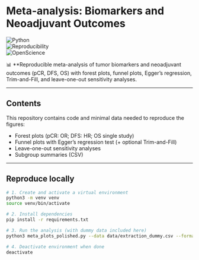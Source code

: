 # Meta-analysis: Biomarkers and Neoadjuvant Outcomes  

![Python](https://img.shields.io/badge/Python-3.13-blue)  
![Reproducibility](https://img.shields.io/badge/Reproducible-100%25-brightgreen)  
![OpenScience](https://img.shields.io/badge/Open%20Science-%F0%9F%8C%90-lightgrey)  

📊 **Reproducible meta-analysis of tumor biomarkers and neoadjuvant outcomes (pCR, DFS, OS) with forest plots, funnel plots, Egger’s regression, Trim-and-Fill, and leave-one-out sensitivity analyses. 

---

## Contents  
This repository contains code and minimal data needed to reproduce the figures:  
- Forest plots (pCR: OR; DFS: HR; OS single study)  
- Funnel plots with Egger’s regression test (+ optional Trim-and-Fill)  
- Leave-one-out sensitivity analyses  
- Subgroup summaries (CSV)  

---

## Reproduce locally  
```bash
# 1. Create and activate a virtual environment
python3 -m venv venv
source venv/bin/activate

# 2. Install dependencies
pip install -r requirements.txt

# 3. Run the analysis (with dummy data included here)
python3 meta_plots_polished.py --data data/extraction_dummy.csv --format pdf --dpi 600 --trimfill python

# 4. Deactivate environment when done
deactivate
